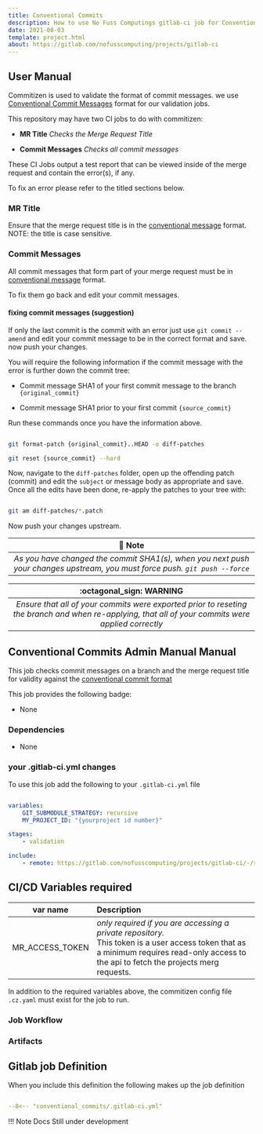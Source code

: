 ```yaml
---
title: Conventional Commits
description: How to use No Fuss Computings gitlab-ci job for Conventional Commits
date: 2021-08-03
template: project.html
about: https://gitlab.com/nofusscomputing/projects/gitlab-ci
---
```


## User Manual

Commitizen is used to validate the format of commit messages. we use [Conventional Commit Messages](https://www.conventionalcommits.org/en/v1.0.0/) format for our validation jobs.

This repository may have two CI jobs to do with commitizen:

- **MR Title** *Checks the Merge Request Title*

- **Commit Messages** *Checks all commit messages*

These CI Jobs output a test report that can be viewed inside of the merge request and contain the error(s), if any.

To fix an error please refer to the titled sections below.


### MR Title

Ensure that the merge request title is in the [conventional message](https://www.conventionalcommits.org/en/v1.0.0/) format. NOTE: the title is case sensitive.


### Commit Messages

All commit messages that form part of your merge request must be in [conventional message](https://www.conventionalcommits.org/en/v1.0.0/) format.

To fix them go back and edit your commit messages.


#### fixing commit messages (suggestion)

If only the last commit is the commit with an error just use `git commit --amend` and edit your commit message to be in the correct format and save. now push your changes.

You will require the following information if the commit message with the error is further down the commit tree:

- Commit message SHA1 of your first commit message to the branch `{original_commit}`

- Commit message SHA1 prior to your first commit `{source_commit}`

Run these commands once you have the information above.

``` bash

git format-patch {original_commit}..HEAD -o diff-patches

git reset {source_commit} --hard

```

Now, navigate to the `diff-patches` folder, open up the offending patch (commit) and edit the `subject` or message body as appropriate and save. Once all the edits have been done, re-apply the patches to your tree with:

``` bash

git am diff-patches/*.patch

```

Now push your changes upstream.

| :notebook_with_decorative_cover: Note  |
|:-----:|
|  *As you have changed the commit SHA1(s), when you next push your changes upstream, you must force push. `git push --force`*  |

| :octagonal_sign: **WARNING**  |
|:-----:|
|  *Ensure that all of your commits were exported prior to reseting the branch and when re-applying, that all of your commits were applied correctly*  |


## Conventional Commits Admin Manual Manual

This job checks commit messages on a branch and the merge request title for validity against the [conventional commit format](https://www.conventionalcommits.org/en/v1.0.0/)

This job provides the following badge:

- None


### Dependencies

- None


### your .gitlab-ci.yml changes

To use this job add the following to your `.gitlab-ci.yml` file

``` yaml

variables:
    GIT_SUBMODULE_STRATEGY: recursive
    MY_PROJECT_ID: "{yourproject id number}"

stages:
    - validation

include:
    - remote: https://gitlab.com/nofusscomputing/projects/gitlab-ci/-/raw/development/conventional_commits/.gitlab-ci.yml

```


## CI/CD Variables required

| var name | Description |
|:----:|:----|
| MR_ACCESS_TOKEN | *only required if you are accessing a private repository.* <br>This token is a user access token that as a minimum requires read-only access to the api to fetch the projects merg requests. |

In addition to the required variables above, the commitizen config file `.cz.yaml` must exist for the job to run.


### Job Workflow


### Artifacts


## Gitlab job Definition

When you include this definition the following makes up the job definition

``` yaml title=".gitlab-ci.yml" linenums="1"

--8<-- "conventional_commits/.gitlab-ci.yml"

```

!!! Note
    Docs Still under development
